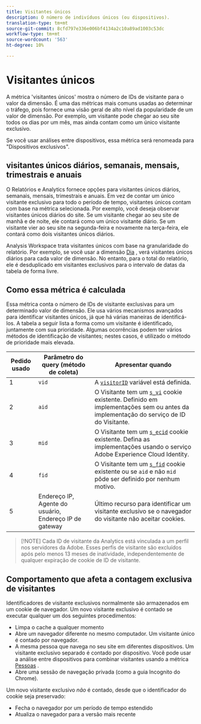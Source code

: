 ```yaml
---
title: Visitantes únicos
description: O número de indivíduos únicos (ou dispositivos).
translation-type: tm+mt
source-git-commit: 8cfd797e336e006bf4134a2c10a89ad1003c53dc
workflow-type: tm+mt
source-wordcount: '563'
ht-degree: 10%

---
```



# Visitantes únicos

A métrica &#39;visitantes únicos&#39; mostra o número de IDs de visitante para o valor da dimensão. É uma das métricas mais comuns usadas ao determinar o tráfego, pois fornece uma visão geral de alto nível da popularidade de um valor de dimensão. Por exemplo, um visitante pode chegar ao seu site todos os dias por um mês, mas ainda contam como um único visitante exclusivo.

Se você usar análises [](../cda/cda-home.md)entre dispositivos, essa métrica será renomeada para &quot;Dispositivos exclusivos&quot;.

## visitantes únicos diários, semanais, mensais, trimestrais e anuais

O Relatórios e Analytics fornece opções para visitantes únicos diários, semanais, mensais, trimestrais e anuais. Em vez de contar um único visitante exclusivo para todo o período de tempo, visitantes únicos contam com base na métrica selecionada. Por exemplo, você deseja observar visitantes únicos diários do site. Se um visitante chegar ao seu site de manhã e de noite, ele contará como um único visitante diário. Se um visitante vier ao seu site na segunda-feira e novamente na terça-feira, ele contará como dois visitantes únicos diários.

Analysis Workspace trata visitantes únicos com base na granularidade do relatório. Por exemplo, se você usar a dimensão [Dia](../dimensions/day.md) , verá visitantes únicos diários para cada valor de dimensão. No entanto, para o total do relatório, ele é desduplicado em visitantes exclusivos para o intervalo de datas da tabela de forma livre.

## Como essa métrica é calculada

Essa métrica conta o número de IDs de visitante exclusivas para um determinado valor de dimensão. Ele usa vários mecanismos avançados para identificar visitantes únicos, já que há várias maneiras de identificá-los. A tabela a seguir lista a forma como um visitante é identificado, juntamente com sua prioridade. Algumas ocorrências podem ter vários métodos de identificação de visitantes; nestes casos, é utilizado o método de prioridade mais elevada.

| Pedido usado | Parâmetro do query (método de coleta) | Apresentar quando |
| --- | --- | --- |
| 1 | `vid` | A [`visitorID`](/help/implement/vars/config-vars/visitorid.md) variável está definida. |
| 2 | `aid` | O Visitante tem um [`s_vi`](https://docs.adobe.com/content/help/pt-BR/core-services/interface/ec-cookies/cookies-analytics.html) cookie existente. Definido em implementações sem ou antes da implementação do serviço de ID do Visitante. |
| 3 | `mid` | O Visitante tem um [`s_ecid`](https://docs.adobe.com/content/help/pt-BR/core-services/interface/ec-cookies/cookies-analytics.html) cookie existente. Defina as implementações usando o serviço [](https://docs.adobe.com/content/help/pt-BR/id-service/using/home.html)Adobe Experience Cloud Identity. |
| 4 | `fid` | O Visitante tem um [`s_fid`](https://docs.adobe.com/content/help/pt-BR/core-services/interface/ec-cookies/cookies-analytics.html) cookie existente ou se `aid` e não `mid` pôde ser definido por nenhum motivo. |
| 5 | Endereço IP, Agente do usuário, Endereço IP de gateway | Último recurso para identificar um visitante exclusivo se o navegador do visitante não aceitar cookies. |

>[!NOTE] Cada ID de visitante da Analytics está vinculada a um perfil nos servidores da Adobe. Esses perfis de visitante são excluídos após pelo menos 13 meses de inatividade, independentemente de qualquer expiração de cookie de ID de visitante.

## Comportamento que afeta a contagem exclusiva de visitantes

Identificadores de visitante exclusivos normalmente são armazenados em um cookie de navegador. Um novo visitante exclusivo é contado se executar qualquer um dos seguintes procedimentos:

* Limpa o cache a qualquer momento
* Abre um navegador diferente no mesmo computador. Um visitante único é contado por navegador.
* A mesma pessoa que navega no seu site em diferentes dispositivos. Um visitante exclusivo separado é contado por dispositivo. Você pode usar a análise [](../cda/cda-home.md) entre dispositivos para combinar visitantes usando a métrica [Pessoas](people.md) .
* Abre uma sessão de navegação privada (como a guia Incognito do Chrome).

Um novo visitante exclusivo *não* é contado, desde que o identificador do cookie seja preservado:

* Fecha o navegador por um período de tempo estendido
* Atualiza o navegador para a versão mais recente
